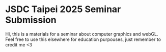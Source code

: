 # JSDC Taipei 2025 Seminar Submission

Hi, this is a materials for a seminar about computer graphics and webGL. Feel free to use this elsewhere for education purpouses, just remember to credit me <3 
